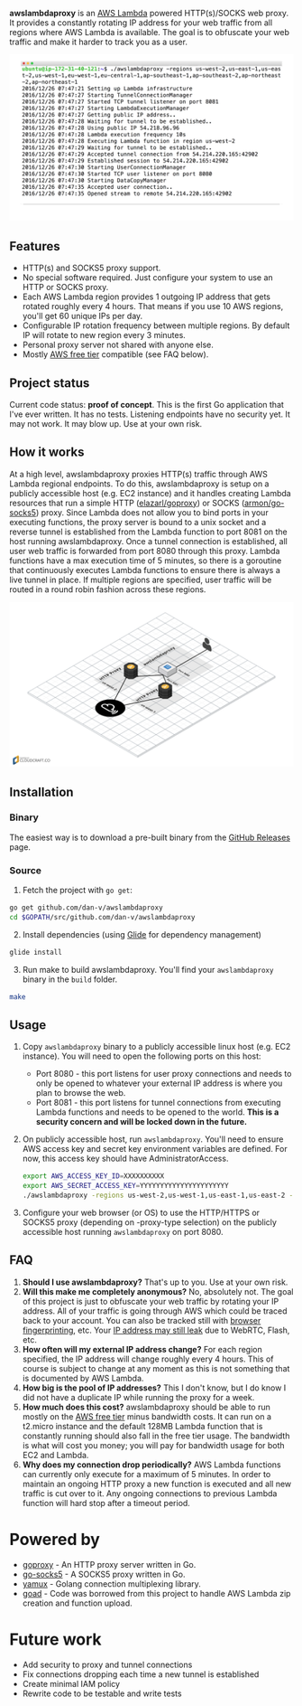 <b>awslambdaproxy</b> is an [AWS Lambda](https://aws.amazon.com/lambda/) powered HTTP(s)/SOCKS web proxy. It provides a constantly rotating IP address for your web traffic from all regions where AWS Lambda is available. The goal is to obfuscate your web traffic and make it harder to track you as a user.

![](/images/overview.gif?raw=true)

## Features
* HTTP(s) and SOCKS5 proxy support.
* No special software required. Just configure your system to use an HTTP or SOCKS proxy.
* Each AWS Lambda region provides 1 outgoing IP address that gets rotated roughly every 4 hours. That means if you use 10 AWS regions, you'll get 60 unique IPs per day.
* Configurable IP rotation frequency between multiple regions. By default IP will rotate to new region every 3 minutes.
* Personal proxy server not shared with anyone else.
* Mostly [AWS free tier](https://aws.amazon.com/free/) compatible (see FAQ below).

## Project status
Current code status: <b>proof of concept</b>. This is the first Go application that I've ever written. It has no tests. Listening endpoints have no security yet. It may not work. It may blow up. Use at your own risk.

## How it works
At a high level, awslambdaproxy proxies HTTP(s) traffic through AWS Lambda regional endpoints. To do this, awslambdaproxy is setup on a publicly accessible host (e.g. EC2 instance) and it handles creating Lambda resources that run a simple HTTP ([elazarl/goproxy](https://github.com/elazarl/goproxy)) or SOCKS ([armon/go-socks5](https://github.com/armon/go-socks5)) proxy. Since Lambda does not allow you to bind ports in your executing functions, the proxy server is bound to a unix socket and a reverse tunnel is established from the Lambda function to port 8081 on the host running awslambdaproxy. Once a tunnel connection is established, all user web traffic is forwarded from port 8080 through this proxy. Lambda functions have a max execution time of 5 minutes, so there is a goroutine that continuously executes Lambda functions to ensure there is always a live tunnel in place. If multiple regions are specified, user traffic will be routed in a round robin fashion across these regions.

![](/images/how-it-works.png?raw=true)

## Installation

### Binary
The easiest way is to download a pre-built binary from the [GitHub Releases](https://github.com/dan-v/awslambdaproxy/releases) page.

### Source
1. Fetch the project with `go get`:

  ```sh
  go get github.com/dan-v/awslambdaproxy
  cd $GOPATH/src/github.com/dan-v/awslambdaproxy
  ```

2. Install dependencies (using [Glide](https://github.com/Masterminds/glide) for dependency management)

  ```sh
  glide install
  ```

3. Run make to build awslambdaproxy. You'll find your `awslambdaproxy` binary in the `build` folder.

  ```sh
  make
  ```

## Usage

1. Copy `awslambdaproxy` binary to a publicly accessible linux host (e.g. EC2 instance). You will need to open the following ports on this host:

    * Port 8080 - this port listens for user proxy connections and needs to only be opened to whatever your external IP address is where you plan to browse the web.
    * Port 8081 - this port listens for tunnel connections from executing Lambda functions and needs to be opened to the world. <b>This is a security concern and will be locked down in the future.</b>

2. On publicly accessible host, run `awslambdaproxy`. You'll need to ensure AWS access key and secret key environment variables are defined. For now, this access key should have AdministratorAccess.

    ```sh
    export AWS_ACCESS_KEY_ID=XXXXXXXXXX
    export AWS_SECRET_ACCESS_KEY=YYYYYYYYYYYYYYYYYYYYYY
    ./awslambdaproxy -regions us-west-2,us-west-1,us-east-1,us-east-2 -proxy-type socks
    ```
    
3. Configure your web browser (or OS) to use the HTTP/HTTPS or SOCKS5 proxy (depending on -proxy-type selection) on the publicly accessible host running `awslambdaproxy` on port 8080.

## FAQ
1. <b>Should I use awslambdaproxy?</b> That's up to you. Use at your own risk.
2. <b>Will this make me completely anonymous?</b> No, absolutely not. The goal of this project is just to obfuscate your web traffic by rotating your IP address. All of your traffic is going through AWS which could be traced back to your account. You can also be tracked still with [browser fingerprinting](https://panopticlick.eff.org/), etc. Your [IP address may still leak](https://ipleak.net/) due to WebRTC, Flash, etc.
3. <b>How often will my external IP address change?</b> For each region specified, the IP address will change roughly every 4 hours. This of course is subject to change at any moment as this is not something that is documented by AWS Lambda.
4. <b>How big is the pool of IP addresses?</b> This I don't know, but I do know I did not have a duplicate IP while running the proxy for a week.
5. <b>How much does this cost?</b> awslambdaproxy should be able to run mostly on the [AWS free tier](https://aws.amazon.com/free/) minus bandwidth costs. It can run on a t2.micro instance and the default 128MB Lambda function that is constantly running should also fall in the free tier usage. The bandwidth is what will cost you money; you will pay for bandwidth usage for both EC2 and Lambda.
6. <b>Why does my connection drop periodically?</b> AWS Lambda functions can currently only execute for a maximum of 5 minutes. In order to maintain an ongoing HTTP proxy a new function is executed and all new traffic is cut over to it. Any ongoing connections to previous Lambda function will hard stop after a timeout period.

# Powered by
* [goproxy](https://github.com/elazarl/goproxy) - An HTTP proxy server written in Go.
* [go-socks5](https://github.com/armon/go-socks5) - A SOCKS5 proxy written in Go.
* [yamux](https://github.com/hashicorp/yamux) - Golang connection multiplexing library.
* [goad](https://github.com/goadapp/goad) - Code was borrowed from this project to handle AWS Lambda zip creation and function upload.

# Future work
* Add security to proxy and tunnel connections
* Fix connections dropping each time a new tunnel is established
* Create minimal IAM policy
* Rewrite code to be testable and write tests